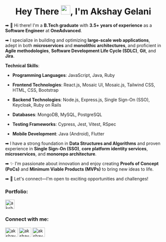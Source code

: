 <h1 align="center">Hey There <img src="https://assets.akshaygelani.me/images/wave.webp" width="30px">, I'm Akshay Gelani</h1>

➡ 👋 Hi there! I'm a **B.Tech graduate** with **3.5+ years of experience** as a **Software Engineer** at **OneAdvanced**.

➡ I specialize in building and optimizing **large-scale web applications**, adept in both **microservices** and **monolithic architectures**, and proficient in **Agile methodologies**, **Software Development Life Cycle (SDLC)**, **Git**, and **Jira**.

**Technical Skills**:

- **Programming Languages**: JavaScript, Java, Ruby

- **Frontend Technologies**: React.js, Mosaic UI, Mosaic.js, Tailwind CSS, HTML, CSS, Bootstrap

- **Backend Technologies**: Node.js, Express.js, Single Sign-On (SSO), Keycloak, Ruby on Rails

- **Databases**: MongoDB, MySQL, PostgreSQL

- **Testing Frameworks**: Cypress, Jest, Vitest, RSpec

- **Mobile Development**: Java (Android), Flutter

➡ I have a strong foundation in **Data Structures and Algorithms** and proven experience in **Single Sign-On (SSO)**, **core platform identity services**, **microservices**, and **monorepo architecture**.

➡ ✨ I'm passionate about innovation and enjoy creating **Proofs of Concept (PoCs)** and **Minimum Viable Products (MVPs)** to bring new ideas to life.

➡ 📧 Let's connect—I'm open to exciting opportunities and challenges!

<h3 align="left">Portfolio:</h3>
<p align="left">
<a href="https://akshaygelani.me" target="blank"><img align="center" src="https://img.shields.io/badge/Portfolio-Visit%20Now-brightgreen" alt="akshaygelani" height="30" /></a>
</p>

<h3 align="left">Connect with me:</h3>
<p align="left">
<a href="https://linkedin.com/in/akshaygelani" target="blank"><img align="center" src="https://raw.githubusercontent.com/rahuldkjain/github-profile-readme-generator/master/src/images/icons/Social/linked-in-alt.svg" alt="akshaygelani" height="30" width="40" /></a>
<a href="https://twitter.com/akshaygelani" target="blank"><img align="center" src="https://raw.githubusercontent.com/rahuldkjain/github-profile-readme-generator/master/src/images/icons/Social/twitter.svg" alt="akshaygelani" height="30" width="40" /></a>
<a href="https://instagram.com/akshay_gelani" target="blank"><img align="center" src="https://raw.githubusercontent.com/rahuldkjain/github-profile-readme-generator/master/src/images/icons/Social/instagram.svg" alt="akshaygelani" height="30" width="40" /></a>
</p>
